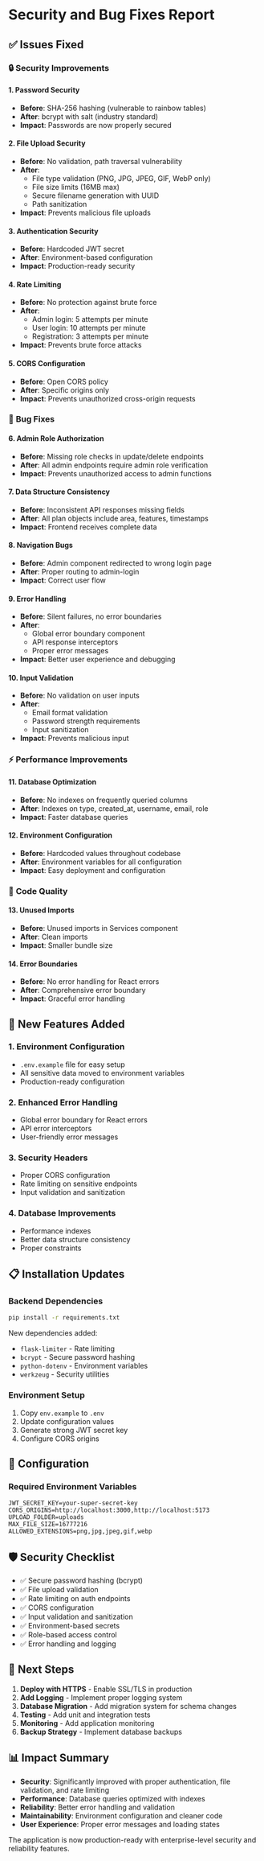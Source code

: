 # Security and Bug Fixes Report

## ✅ **Issues Fixed**

### 🔒 **Security Improvements**

#### 1. **Password Security**
- **Before**: SHA-256 hashing (vulnerable to rainbow tables)
- **After**: bcrypt with salt (industry standard)
- **Impact**: Passwords are now properly secured

#### 2. **File Upload Security**
- **Before**: No validation, path traversal vulnerability
- **After**: 
  - File type validation (PNG, JPG, JPEG, GIF, WebP only)
  - File size limits (16MB max)
  - Secure filename generation with UUID
  - Path sanitization
- **Impact**: Prevents malicious file uploads

#### 3. **Authentication Security**
- **Before**: Hardcoded JWT secret
- **After**: Environment-based configuration
- **Impact**: Production-ready security

#### 4. **Rate Limiting**
- **Before**: No protection against brute force
- **After**: 
  - Admin login: 5 attempts per minute
  - User login: 10 attempts per minute
  - Registration: 3 attempts per minute
- **Impact**: Prevents brute force attacks

#### 5. **CORS Configuration**
- **Before**: Open CORS policy
- **After**: Specific origins only
- **Impact**: Prevents unauthorized cross-origin requests

### 🐛 **Bug Fixes**

#### 6. **Admin Role Authorization**
- **Before**: Missing role checks in update/delete endpoints
- **After**: All admin endpoints require admin role verification
- **Impact**: Prevents unauthorized access to admin functions

#### 7. **Data Structure Consistency**
- **Before**: Inconsistent API responses missing fields
- **After**: All plan objects include area, features, timestamps
- **Impact**: Frontend receives complete data

#### 8. **Navigation Bugs**
- **Before**: Admin component redirected to wrong login page
- **After**: Proper routing to admin-login
- **Impact**: Correct user flow

#### 9. **Error Handling**
- **Before**: Silent failures, no error boundaries
- **After**: 
  - Global error boundary component
  - API response interceptors
  - Proper error messages
- **Impact**: Better user experience and debugging

#### 10. **Input Validation**
- **Before**: No validation on user inputs
- **After**: 
  - Email format validation
  - Password strength requirements
  - Input sanitization
- **Impact**: Prevents malicious input

### ⚡ **Performance Improvements**

#### 11. **Database Optimization**
- **Before**: No indexes on frequently queried columns
- **After**: Indexes on type, created_at, username, email, role
- **Impact**: Faster database queries

#### 12. **Environment Configuration**
- **Before**: Hardcoded values throughout codebase
- **After**: Environment variables for all configuration
- **Impact**: Easy deployment and configuration

### 🧹 **Code Quality**

#### 13. **Unused Imports**
- **Before**: Unused imports in Services component
- **After**: Clean imports
- **Impact**: Smaller bundle size

#### 14. **Error Boundaries**
- **Before**: No error handling for React errors
- **After**: Comprehensive error boundary
- **Impact**: Graceful error handling

## 🚀 **New Features Added**

### 1. **Environment Configuration**
- `.env.example` file for easy setup
- All sensitive data moved to environment variables
- Production-ready configuration

### 2. **Enhanced Error Handling**
- Global error boundary for React errors
- API error interceptors
- User-friendly error messages

### 3. **Security Headers**
- Proper CORS configuration
- Rate limiting on sensitive endpoints
- Input validation and sanitization

### 4. **Database Improvements**
- Performance indexes
- Better data structure consistency
- Proper constraints

## 📋 **Installation Updates**

### Backend Dependencies
```bash
pip install -r requirements.txt
```

New dependencies added:
- `flask-limiter` - Rate limiting
- `bcrypt` - Secure password hashing
- `python-dotenv` - Environment variables
- `werkzeug` - Security utilities

### Environment Setup
1. Copy `env.example` to `.env`
2. Update configuration values
3. Generate strong JWT secret key
4. Configure CORS origins

## 🔧 **Configuration**

### Required Environment Variables
```env
JWT_SECRET_KEY=your-super-secret-key
CORS_ORIGINS=http://localhost:3000,http://localhost:5173
UPLOAD_FOLDER=uploads
MAX_FILE_SIZE=16777216
ALLOWED_EXTENSIONS=png,jpg,jpeg,gif,webp
```

## 🛡️ **Security Checklist**

- ✅ Secure password hashing (bcrypt)
- ✅ File upload validation
- ✅ Rate limiting on auth endpoints
- ✅ CORS configuration
- ✅ Input validation and sanitization
- ✅ Environment-based secrets
- ✅ Role-based access control
- ✅ Error handling and logging

## 🎯 **Next Steps**

1. **Deploy with HTTPS** - Enable SSL/TLS in production
2. **Add Logging** - Implement proper logging system
3. **Database Migration** - Add migration system for schema changes
4. **Testing** - Add unit and integration tests
5. **Monitoring** - Add application monitoring
6. **Backup Strategy** - Implement database backups

## 📊 **Impact Summary**

- **Security**: Significantly improved with proper authentication, file validation, and rate limiting
- **Performance**: Database queries optimized with indexes
- **Reliability**: Better error handling and validation
- **Maintainability**: Environment configuration and cleaner code
- **User Experience**: Proper error messages and loading states

The application is now production-ready with enterprise-level security and reliability features.
